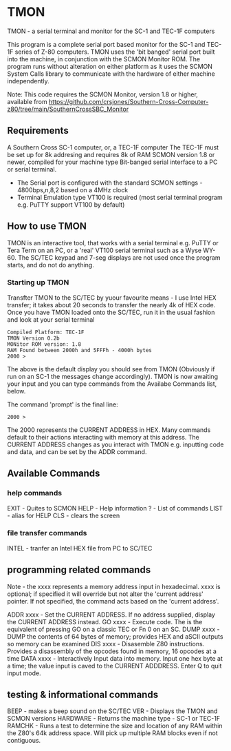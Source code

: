 # TMON
TMON - a serial terminal and monitor for the SC-1 and TEC-1F computers

This program is a complete serial port based monitor for the SC-1 and TEC-1F series of Z-80 computers. TMON uses the 'bit banged' serial port built into the machine, in conjunction with the SCMON Monitor ROM. The program runs without alteration on either platform as it uses the SCMON System Calls library to communicate with the hardware of either machine independently.

Note: This code requires the SCMON Monitor, version 1.8 or higher, available from https://github.com/crsjones/Southern-Cross-Computer-z80/tree/main/SouthernCrossSBC_Monitor


## Requirements

A Southern Cross SC-1 computer, or, a TEC-1F computer
The TEC-1F must be set up for 8k addresing and requires 8k of RAM
SCMON version 1.8 or newer, compiled for your machine type
Bit-banged serial interface to a PC or serial terminal.
 - The Serial port is configured with the standard SCMON settings - 4800bps,n,8,2 based on a 4MHz clock
 - Terminal Emulation type VT100 is required (most serial terminal program e.g. PuTTY support VT100 by default)

## How to use TMON

TMON is an interactive tool, that works with a serial terminal e.g. PuTTY or Tera Term on an PC, or a 'real' VT100 serial terminal such as a Wyse WY-60. The SC/TEC keypad and 7-seg displays are not used once the program starts, and do not do anything.

### Starting up TMON

Transfter TMON to the SC/TEC by yuour favourite means - I use Intel HEX transfer; it takes about 20 seconds to transfer the nearly 4k of HEX code. Once you have TMON loaded onto the SC/TEC, run it in the usual fashion and look at your serial terminal

```
Compiled Platform: TEC-1F
TMON Version 0.2b
MONitor ROM version: 1.8
RAM Found between 2000h and 5FFFh - 4000h bytes
2000 >
```

The above is the default display you should see from TMON (Obviously if run on an SC-1 the messages change accordingly). TMON is now awaiting your input and you can type commands from the Availabe Commands list, below.

The command 'prompt' is the final line:

````
2000 > 
````

The 2000 represents the CURRENT ADDRESS in HEX. Many commands default to their actions interacting with memory at this address. The CURRENT ADDRESS changes as you interact with TMON e.g. inputting code and data, and can be set by the ADDR command.



## Available Commands

### help commands

EXIT  - Quites to SCMON
HELP  - Help information
? - List of commands
LIST - alias for HELP
CLS - clears the screen

### file transfer commands

INTEL - tranfer an Intel HEX file from PC to SC/TEC

## programming related commands

Note - the xxxx represents a memory address input in hexadecimal. xxxx is optional; if specified it will override but not alter the 'current address' pointer. If not specified, the command acts based on the 'current address'.

ADDR xxxx - Set the CURRENT ADDRESS. If no address supplied, display the CURRENT ADDRESS instead.
GO xxxx - Execute code. The is the equivalent of pressing GO on a classic TEC or Fn 0 on an SC.
DUMP xxxx - DUMP the contents of 64 bytes of memory; provides HEX and aSCII outputs so memory can be examined
DIS xxxx - Disasemble Z80 instructions. Provides a disassembly of the opcodes found in memory, 16 opcodes at a time
DATA xxxx - Interactively Input data into memory. Input one hex byte at a time; the value input is caved to the CURRENT ADDDRESS. Enter Q to quit input mode.

## testing & informational commands

BEEP  - makes a beep sound on the SC/TEC
VER - Displays the TMON and SCMON versions
HARDWARE - Returns the machine type - SC-1 or TEC-1F
RAMCHK - Runs a test to determine the size and location of any RAM within the Z80's 64k address space. Will pick up multiple RAM blocks even if not contiguous.

